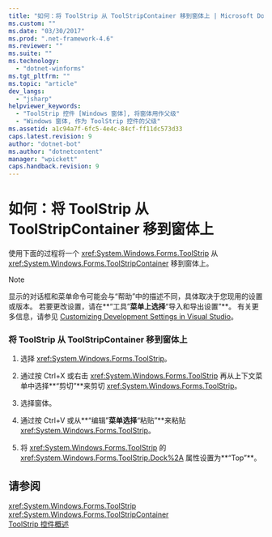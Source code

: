 ```yaml
---
title: "如何：将 ToolStrip 从 ToolStripContainer 移到窗体上 | Microsoft Docs"
ms.custom: ""
ms.date: "03/30/2017"
ms.prod: ".net-framework-4.6"
ms.reviewer: ""
ms.suite: ""
ms.technology: 
  - "dotnet-winforms"
ms.tgt_pltfrm: ""
ms.topic: "article"
dev_langs: 
  - "jsharp"
helpviewer_keywords: 
  - "ToolStrip 控件 [Windows 窗体], 将窗体用作父级"
  - "Windows 窗体, 作为 ToolStrip 控件的父级"
ms.assetid: a1c94a7f-6fc5-4e4c-84cf-ff11dc573d33
caps.latest.revision: 9
author: "dotnet-bot"
ms.author: "dotnetcontent"
manager: "wpickett"
caps.handback.revision: 9
---
```

# 如何：将 ToolStrip 从 ToolStripContainer 移到窗体上
使用下面的过程将一个 <xref:System.Windows.Forms.ToolStrip> 从 <xref:System.Windows.Forms.ToolStripContainer> 移到窗体上。  
  
> [!NOTE]
>  显示的对话框和菜单命令可能会与“帮助”中的描述不同，具体取决于您现用的设置或版本。  若要更改设置，请在**“工具”**菜单上选择**“导入和导出设置”**。  有关更多信息，请参见 [Customizing Development Settings in Visual Studio](http://msdn.microsoft.com/zh-cn/22c4debb-4e31-47a8-8f19-16f328d7dcd3)。  
  
### 将 ToolStrip 从 ToolStripContainer 移到窗体上  
  
1.  选择 <xref:System.Windows.Forms.ToolStrip>。  
  
2.  通过按 Ctrl\+X 或右击 <xref:System.Windows.Forms.ToolStrip> 再从上下文菜单中选择**“剪切”**来剪切 <xref:System.Windows.Forms.ToolStrip>。  
  
3.  选择窗体。  
  
4.  通过按 Ctrl\+V 或从**“编辑”**菜单选择**“粘贴”**来粘贴 <xref:System.Windows.Forms.ToolStrip>。  
  
5.  将 <xref:System.Windows.Forms.ToolStrip> 的 <xref:System.Windows.Forms.ToolStrip.Dock%2A> 属性设置为**“Top”**。  
  
## 请参阅  
 <xref:System.Windows.Forms.ToolStrip>   
 <xref:System.Windows.Forms.ToolStripContainer>   
 [ToolStrip 控件概述](../../../../docs/framework/winforms/controls/toolstrip-control-overview-windows-forms.md)